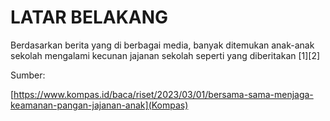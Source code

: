 # LATAR BELAKANG

Berdasarkan berita yang di berbagai media, banyak ditemukan anak-anak sekolah mengalami kecunan jajanan sekolah seperti yang diberitakan [1][2]

Sumber:

[https://www.kompas.id/baca/riset/2023/03/01/bersama-sama-menjaga-keamanan-pangan-jajanan-anak](Kompas) 
